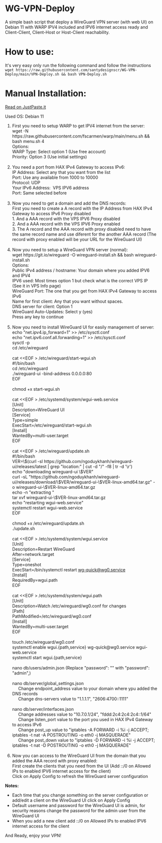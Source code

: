# WG-VPN-Deploy
A simple bash script that deploy a WireGuard VPN server (with web UI) on Debian 11 with WARP IPV4 included and IPV6 internet access ready and Client-Client, Client-Host or Host-Client reachability.

# How to use:
It's very easy only run the following command and follow the instructions<br>
`wget https://raw.githubusercontent.com/santydesignscr/WG-VPN-Deploy/main/VPN-Deploy.sh && bash VPN-Deploy.sh`

# Manual Installation:
<a href="https://justpaste.it/5qbjs">Read on JustPaste.it</a>
<p>Used OS: Debian 11</p>
<ol>
<li>First you need to setup WARP to get IPV4 internet from the server:<br />wget -N https://raw.githubusercontent.com/fscarmen/warp/main/menu.sh &amp;&amp; bash menu.sh 4<br />Options:<br />WARP Type: Select option 1 (Use free account)<br />Priority: Option 3 (Use initial settings)<br /><br /></li>
<li>You need a port from HAX IPv4 Gateway to access IPv6:<br />IP Address: Select any that you want from the list<br />Port: Use any available from 1000 to 10000<br />Protocol: UDP<br />Your IPv6 Address: &nbsp;VPS IPV6 address<br />Port: Same selected before<br /><br /></li>
<li>Now you need to get a domain and add the DNS records:<br />First you need to create a A record with the IP Address from HAX IPv4 Gateway to access IPv6 Proxy disabled<br />1. And a AAA record with the VPS IPV6 Proxy disabled<br />2. And a AAA record with the VPS IPV6 Proxy enabled<br />3. The A record and the AAA record with proxy disabled need to have the same record name and use diferent for the another AAA record (The record with proxy enabled will be your URL for the WireGuard UI)<br /><br /></li>
<li>Now you need to setup a WireGuard VPN server (normal):<br />wget https://git.io/wireguard -O wireguard-install.sh &amp;&amp; bash wireguard-install.sh<br />Options:<br />Public IPv4 address / hostname: Your domain where you added IPV6 and IPV4<br />IPV6 used: Most times option 1 but check what is the correct VPS IP (See it in VPS Info page)<br />WireGuard Port: The one that you get from HAX IPv4 Gateway to access IPv6<br />Name for first client: Any that you want without spaces.<br />DNS server for client: Option 1<br />WireGuard Auto-Updates: Select y (yes)<br />Press any key to continue<br /><br /></li>
<li>Now you need to install WireGuard UI for easily management of server:<br />echo "net.ipv4.ip_forward=1" &gt;&gt; /etc/sysctl.conf<br />echo "net.ipv6.conf.all.forwarding=1" &gt;&gt; /etc/sysctl.conf<br />sysctl -p<br />cd /etc/wireguard<br /><br />cat &lt;&lt;EOF &gt; /etc/wireguard/start-wgui.sh<br />#!/bin/bash<br />cd /etc/wireguard<br />./wireguard-ui -bind-address 0.0.0.0:80<br />EOF<br /><br />chmod +x start-wgui.sh<br /><br />cat &lt;&lt;EOF &gt; /etc/systemd/system/wgui-web.service<br />[Unit]<br />Description=WireGuard UI<br />[Service]<br />Type=simple<br />ExecStart=/etc/wireguard/start-wgui.sh<br />[Install]<br />WantedBy=multi-user.target<br />EOF<br /><br />cat &lt;&lt;EOF &gt; /etc/wireguard/update.sh<br />#!/bin/bash<br />VER=\$(curl -sI https://github.com/ngoduykhanh/wireguard-ui/releases/latest | grep "location:" | cut -d "/" -f8 | tr -d '\r')<br />echo "downloading wireguard-ui \$VER"<br />curl -sL "https://github.com/ngoduykhanh/wireguard-ui/releases/download/\$VER/wireguard-ui-\$VER-linux-amd64.tar.gz" -o wireguard-ui-\$VER-linux-amd64.tar.gz<br />echo -n "extracting "<br />tar xvf wireguard-ui-\$VER-linux-amd64.tar.gz<br />echo "restarting wgui-web.service"<br />systemctl restart wgui-web.service<br />EOF<br /><br />chmod +x /etc/wireguard/update.sh<br />./update.sh<br /><br />cat &lt;&lt;EOF &gt; /etc/systemd/system/wgui.service<br />[Unit]<br />Description=Restart WireGuard<br />After=network.target<br />[Service]<br />Type=oneshot<br />ExecStart=/bin/systemctl restart <a href="mailto:wg-quick@wg0.service">wg-quick@wg0.service</a><br />[Install]<br />RequiredBy=wgui.path<br />EOF<br /><br />cat &lt;&lt;EOF &gt; /etc/systemd/system/wgui.path<br />[Unit]<br />Description=Watch /etc/wireguard/wg0.conf for changes<br />[Path]<br />PathModified=/etc/wireguard/wg0.conf<br />[Install]<br />WantedBy=multi-user.target<br />EOF<br /><br />touch /etc/wireguard/wg0.conf<br />systemctl enable wgui.{path,service} wg-quick@wg0.service wgui-web.service<br />systemctl start wgui.{path,service}<br /><br />nano db/users/admin.json (Replace "password": "" with "password": "admin",)<br /><br />nano db/server/global_settings.json<br />&nbsp; &nbsp; &nbsp;Change endpoint_address value to your domain where ypu added the DNS records<br />&nbsp; &nbsp; &nbsp;Change dns-servers value to "1.1.1.1", "2606:4700::1111"<br /><br />nano db/server/interfaces.json<br />&nbsp; &nbsp; &nbsp;Change addresses value to "10.7.0.1/24", "fddd:2c4:2c4:2c4::1/64"<br />&nbsp; &nbsp; &nbsp;Change listen_port value to the port you used in HAX IPv4 Gateway to access IPv6<br />&nbsp; &nbsp; &nbsp;Change post_up value to "iptables -A FORWARD -i %i -j ACCEPT; iptables -t nat -A POSTROUTING -o eth0 -j MASQUERADE"<br />&nbsp; &nbsp; &nbsp;Change post_down value to "iptables -D FORWARD -i %i -j ACCEPT; iptables -t nat -D POSTROUTING -o eth0 -j MASQUERADE"<br /><br /></li>
<li>Now you can access to the WireGuard UI from the domain that you added the AAA record with proxy enabled:<br />First create the clients that you need from the UI (Add ::/0 on Allowed IPs to enabled IPV6 internet access for the client)<br />Click on Apply Config to refresh the WireGuard server configuration</li>
</ol>
<p></p>
<p><strong>Notes:</strong></p>
<ul>
<li>Each time that you change something on the server configuration or add/edit a client on the WireGuard UI click on Apply Config</li>
<li>Default username and password for the WireGuard UI is admin, for security reasons change the password for the admin user from the WireGuard UI</li>
<li><span>When you add a new client add ::/0 on Allowed IPs to enabled IPV6 internet access for the client</span></li>
</ul>
<p>And Ready, enjoy your VPN!</p>

